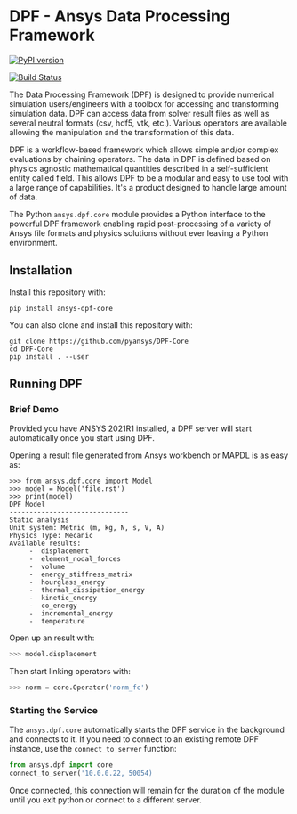 # DPF - Ansys Data Processing Framework

[![PyPI version](https://badge.fury.io/py/ansys-dpf-core.svg)](https://badge.fury.io/py/ansys-dpf-core)

[![Build Status](https://dev.azure.com/pyansys/pyansys/_apis/build/status/pyansys.DPF-Core?branchName=master)](https://dev.azure.com/pyansys/pyansys/_build/latest?definitionId=2&branchName=master)

The Data Processing Framework (DPF) is designed to provide numerical
simulation users/engineers with a toolbox for accessing and
transforming simulation data. DPF can access data from solver result
files as well as several neutral formats (csv, hdf5, vtk,
etc.). Various operators are available allowing the manipulation and
the transformation of this data.

DPF is a workflow-based framework which allows simple and/or complex
evaluations by chaining operators. The data in DPF is defined based on
physics agnostic mathematical quantities described in a
self-sufficient entity called field. This allows DPF to be a modular
and easy to use tool with a large range of capabilities. It's a
product designed to handle large amount of data.

The Python ``ansys.dpf.core`` module provides a Python interface to
the powerful DPF framework enabling rapid post-processing of a variety
of Ansys file formats and physics solutions without ever leaving a
Python environment.


## Installation

Install this repository with:

```
pip install ansys-dpf-core
```

You can also clone and install this repository with:

```
git clone https://github.com/pyansys/DPF-Core
cd DPF-Core
pip install . --user
```


## Running DPF

### Brief Demo
Provided you have ANSYS 2021R1 installed, a DPF server will start
automatically once you start using DPF.

Opening a result file generated from Ansys workbench or MAPDL is as easy as:

```
>>> from ansys.dpf.core import Model
>>> model = Model('file.rst')
>>> print(model)
DPF Model
------------------------------
Static analysis
Unit system: Metric (m, kg, N, s, V, A)
Physics Type: Mecanic
Available results:
     -  displacement
     -  element_nodal_forces
     -  volume
     -  energy_stiffness_matrix
     -  hourglass_energy
     -  thermal_dissipation_energy
     -  kinetic_energy
     -  co_energy
     -  incremental_energy
     -  temperature
```

Open up an result with:

```py
>>> model.displacement
```

Then start linking operators with:

```py
>>> norm = core.Operator('norm_fc')
```

### Starting the Service

The `ansys.dpf.core` automatically starts the DPF service in the
background and connects to it.  If you need to connect to an existing
remote DPF instance, use the ``connect_to_server`` function:

```py
from ansys.dpf import core
connect_to_server('10.0.0.22, 50054)
```

Once connected, this connection will remain for the duration of the
module until you exit python or connect to a different server.

